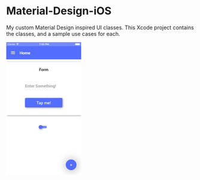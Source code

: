 # Material-Design-iOS

My custom Material Design inspired UI classes. This Xcode project contains the classes, and a sample use cases for each.


![alt tag](https://raw.githubusercontent.com/grago1999/Material-Design-for-iOS/master/mdsamplereadme.png)
